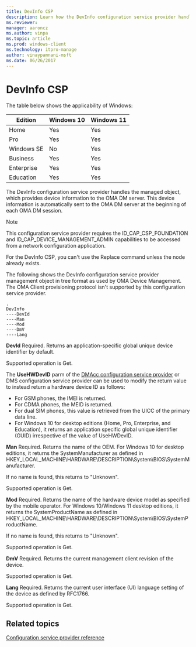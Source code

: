 ```yaml
---
title: DevInfo CSP
description: Learn how the DevInfo configuration service provider handles the managed object that provides device information to the OMA DM server.
ms.reviewer: 
manager: aaroncz
ms.author: vinpa
ms.topic: article
ms.prod: windows-client
ms.technology: itpro-manage
author: vinaypamnani-msft
ms.date: 06/26/2017
---
```


# DevInfo CSP

The table below shows the applicability of Windows:

|Edition|Windows 10|Windows 11|
|--- |--- |--- |
|Home|Yes|Yes|
|Pro|Yes|Yes|
|Windows SE|No|Yes|
|Business|Yes|Yes|
|Enterprise|Yes|Yes|
|Education|Yes|Yes|

The DevInfo configuration service provider handles the managed object, which provides device information to the OMA DM server. This device information is automatically sent to the OMA DM server at the beginning of each OMA DM session.

> [!NOTE]
> This configuration service provider requires the ID\_CAP\_CSP\_FOUNDATION and ID\_CAP\_DEVICE\_MANAGEMENT\_ADMIN capabilities to be accessed from a network configuration application.

For the DevInfo CSP, you can't use the Replace command unless the node already exists.

The following shows the DevInfo configuration service provider management object in tree format as used by OMA Device Management. The OMA Client provisioning protocol isn't supported by this configuration service provider.

```
.
DevInfo
----DevId
----Man
----Mod
----DmV
----Lang
```

<a href="" id="devid"></a>**DevId**
Required. Returns an application-specific global unique device identifier by default.

Supported operation is Get.

The **UseHWDevID** parm of the [DMAcc configuration service provider](dmacc-csp.md) or DMS configuration service provider can be used to modify the return value to instead return a hardware device ID as follows:

- For GSM phones, the IMEI is returned.
- For CDMA phones, the MEID is returned.
- For dual SIM phones, this value is retrieved from the UICC of the primary data line.
- For Windows 10 for desktop editions (Home, Pro, Enterprise, and Education), it returns an application specific global unique identifier (GUID) irrespective of the value of UseHWDevID.

<a href="" id="man"></a>**Man**
Required. Returns the name of the OEM. For Windows 10 for desktop editions, it returns the SystemManufacturer as defined in HKEY\_LOCAL\_MACHINE\\HARDWARE\\DESCRIPTION\\System\\BIOS\\SystemManufacturer.

If no name is found, this returns to "Unknown".

Supported operation is Get.

<a href="" id="mod"></a>**Mod**
Required. Returns the name of the hardware device model as specified by the mobile operator. For Windows 10/Windows 11 desktop editions, it returns the SystemProductName as defined in HKEY\_LOCAL\_MACHINE\\HARDWARE\\DESCRIPTION\\System\\BIOS\\SystemProductName.

If no name is found, this returns to "Unknown".

Supported operation is Get.

<a href="" id="dmv"></a>**DmV**
Required. Returns the current management client revision of the device.

Supported operation is Get.

<a href="" id="lang"></a>**Lang**
Required. Returns the current user interface (UI) language setting of the device as defined by RFC1766.

Supported operation is Get.

## Related topics

[Configuration service provider reference](index.yml)
